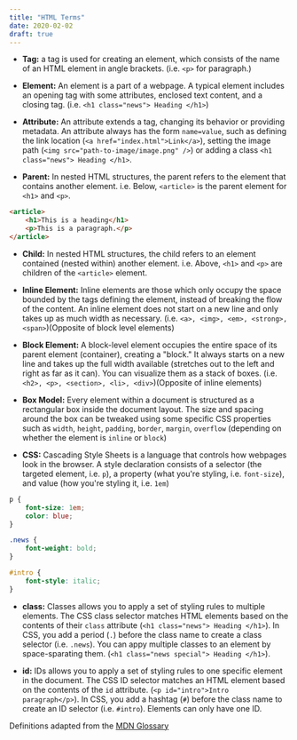 ```yaml
---
title: "HTML Terms"
date: 2020-02-02
draft: true
---
```


* **Tag:** a tag is used for creating an element, which consists of the name of an HTML element in angle brackets. (i.e. `<p>` for paragraph.)
* **Element:** An element is a part of a webpage. A typical element includes an opening tag with some attributes, enclosed text content, and a closing tag. (i.e. `<h1 class="news"> Heading </h1>`)
* **Attribute:** An attribute extends a tag, changing its behavior or providing metadata. An attribute always has the form `name=value`, such as defining the link location (`<a href="index.html">Link</a>`), setting the image path (`<img src="path-to-image/image.png" />`) or adding a class `<h1 class="news"> Heading </h1>`.

* **Parent:** In nested HTML structures, the parent refers to the element that contains another element. i.e. Below, `<article>` is the parent element for `<h1>` and `<p>`.
```html
<article>
	<h1>This is a heading</h1>
	<p>This is a paragraph.</p>
</article>
```
* **Child:** In nested HTML structures, the child refers to an element contained (nested within) another element. i.e. Above, `<h1>` and `<p>` are children of the `<article>` element.

* **Inline Element:** Inline elements are those which only occupy the space bounded by the tags defining the element, instead of breaking the flow of the content. An inline element does not start on a new line and only takes up as much width as necessary. (i.e. `<a>, <img>, <em>, <strong>, <span>`)(Opposite of block level elements)
* **Block Element:** A block-level element occupies the entire space of its parent element (container), creating a "block." It always starts on a new line and takes up the full width available (stretches out to the left and right as far as it can). You can visualize them as a stack of boxes. (i.e. `<h2>, <p>, <section>, <li>, <div>`)(Opposite of inline elements)
* **Box Model:** Every element within a document is structured as a rectangular box inside the document layout. The size and spacing around the box can be tweaked using some specific CSS properties such as `width`, `height`, `padding`, `border`, `margin`, `overflow` (depending on whether the element is `inline` or `block`)

* **CSS:** Cascading Style Sheets is a language that controls how webpages look in the browser. A style declaration consists of a selector (the targeted element, i.e. `p`), a property (what you're styling, i.e. `font-size`), and value (how you're styling it, i.e. `1em`)
```css
p { 
	font-size: 1em;
	color: blue;
}

.news {
	font-weight: bold;
}

#intro {
	font-style: italic;
}
```

* **class:** Classes allows you to apply a set of styling rules to multiple elements. The CSS class selector matches HTML elements based on the contents of their `class` attribute (`<h1 class="news"> Heading </h1>`). In CSS, you add a period (`.`) before the class name to create a class selector (i.e. `.news`). You can appy multiple classes to an element by space-sparating them. (`<h1 class="news special"> Heading </h1>`).

* **id:** IDs allows you to apply a set of styling rules to one specific element in the document. The CSS ID selector matches an HTML element based on the contents of the `id` attribute. (`<p id="intro">Intro paragraph</p>`). In CSS, you add a hashtag (`#`) before the class name to create an ID selector (i.e. `#intro`). Elements can only have one ID.

Definitions adapted from the [MDN Glossary](https://developer.mozilla.org/en-US/docs/Glossary)



